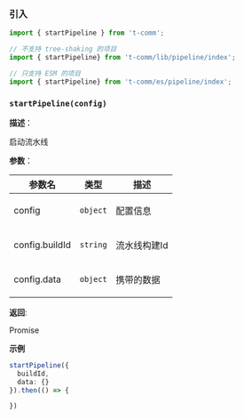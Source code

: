 
### 引入

```ts
import { startPipeline } from 't-comm';

// 不支持 tree-shaking 的项目
import { startPipeline} from 't-comm/lib/pipeline/index';

// 只支持 ESM 的项目
import { startPipeline} from 't-comm/es/pipeline/index';
```


### `startPipeline(config)` 


**描述**：<p>启动流水线</p>

**参数**：


| 参数名 | 类型 | 描述 |
| --- | --- | --- |
| config | <code>object</code> | <p>配置信息</p> |
| config.buildId | <code>string</code> | <p>流水线构建Id</p> |
| config.data | <code>object</code> | <p>携带的数据</p> |

**返回**: <p>Promise</p>

**示例**

```ts
startPipeline({
  buildId,
  data: {}
}).then(() => {

})
```
